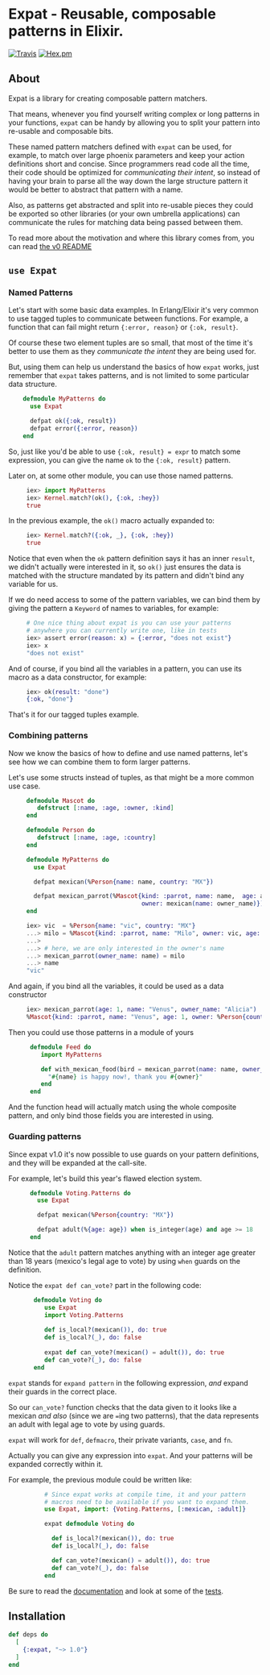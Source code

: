 # Expat - Reusable, composable patterns in Elixir.

[![Travis](https://img.shields.io/travis/vic/expat.svg)](https://travis-ci.org/vic/expat)
[![Hex.pm](https://img.shields.io/hexpm/v/expat.svg?style=flat-square)](https://hexdocs.pm/expat)

## About

Expat is a library for creating composable pattern matchers.

That means, whenever you find yourself writing complex or long
patterns in your functions, `expat` can be handy by allowing 
you to split your pattern into re-usable and composable bits.

These named pattern matchers defined with `expat` can be used,
for example, to match over large phoenix parameters and keep
your action definitions short and concise. Since programmers
read code all the time, their code should be optimized for
*communicating their intent*, so instead of having your brain
to parse all the way down the large structure pattern it
would be better to abstract that pattern with a name.

Also, as patterns get abstracted and split into re-usable
pieces they could be exported so other libraries (or your
own umbrella applications) can communicate the rules for
matching data being passed between them.

To read more about the motivation and where this library comes from,
you can read [the v0 README](https://github.com/vic/expat/blob/v0/README.md)

## `use Expat`

### Named Patterns

Let's start with some basic data examples. In Erlang/Elixir it's very
common to use tagged tuples to communicate between functions.
For example, a function that can fail might return `{:error, reason}`
or `{:ok, result}`. 

Of course these two element tuples are so small, that
most of the time it's better to use them as they *communicate the intent*
they are being used for. 

But, using them can help us understand the basics of how `expat` works, 
just remember that `expat` takes patterns, and is not limited 
to some particular data structure.

```elixir
    defmodule MyPatterns do
      use Expat

      defpat ok({:ok, result})
      defpat error({:error, reason})
    end
```

So, just like you'd be able to use `{:ok, result} = expr` to match
some expression, you can give the name `ok` to the `{:ok, result}` pattern.

Later on, at some other module, you can use those named patterns.

```elixir
     iex> import MyPatterns
     iex> Kernel.match?(ok(), {:ok, :hey})
     true
```

In the previous example, the `ok()` macro actually expanded to:


```elixir
     iex> Kernel.match?({:ok, _}, {:ok, :hey})
     true
```

Notice that even when the `ok` pattern definition says it
has an inner `result`, we didn't actually were interested in it,
so `ok()` just ensures the data is matched with the structure
mandated by its pattern and didn't bind any variable for us.

If we do need access to some of the pattern variables, we can bind
them by giving the pattern a `Keyword` of names to variables, 
for example:

```elixir
     # One nice thing about expat is you can use your patterns
     # anywhere you can currently write one, like in tests
     iex> assert error(reason: x) = {:error, "does not exist"}
     iex> x
     "does not exist"
```

And of course, if you bind all the variables in a pattern, you can
use its macro as a data constructor, for example:

```elixir
     iex> ok(result: "done")
     {:ok, "done"}
```

That's it for our tagged tuples example.

### Combining patterns

Now we know the basics of how to define and use named patterns,
let's see how we can combine them to form larger patterns.

Let's use some structs instead of tuples, as that might be
a more common use case.

```elixir
     defmodule Mascot do
        defstruct [:name, :age, :owner, :kind]
     end

     defmodule Person do
        defstruct [:name, :age, :country]
     end

     defmodule MyPatterns do
       use Expat

       defpat mexican(%Person{name: name, country: "MX"})

       defpat mexican_parrot(%Mascot{kind: :parrot, name: name,  age: age,
                                     owner: mexican(name: owner_name)})
     end

     iex> vic  = %Person{name: "vic", country: "MX"}
     ...> milo = %Mascot{kind: :parrot, name: "Milo", owner: vic, age: 4}
     ...>
     ...> # here, we are only interested in the owner's name
     ...> mexican_parrot(owner_name: name) = milo
     ...> name
     "vic"
```

And again, if you bind all the variables, it could be used as a data constructor

```elixir
     iex> mexican_parrot(age: 1, name: "Venus", owner_name: "Alicia")
     %Mascot{kind: :parrot, name: "Venus", age: 1, owner: %Person{country: "MX", name: "Alicia", age: nil}}
```

Then you could use those patterns in a module of yours

```elixir
      defmodule Feed do
         import MyPatterns

         def with_mexican_food(bird = mexican_parrot(name: name, owner_name: owner)) do
           "#{name} is happy now!, thank you #{owner}"
         end
      end
```

And the function head will actually match using the whole composite pattern, and only
bind those fields you are interested in using.


### Guarding patterns

Since expat v1.0 it's now possible to use guards on your pattern definitions, and they
will be expanded at the call-site.

For example, let's build this year's flawed election system.

```elixir
      defmodule Voting.Patterns do
        use Expat

        defpat mexican(%Person{country: "MX"})

        defpat adult(%{age: age}) when is_integer(age) and age >= 18
      end
```

Notice that the `adult` pattern matches anything with an integer age greater than 18 years
(mexico's legal age to vote) by using `when` guards on the definition.

Notice the `expat def can_vote?` part in the following code:

```elixir
       defmodule Voting do
          use Expat
          import Voting.Patterns
          
          def is_local?(mexican()), do: true
          def is_local?(_), do: false
          
          expat def can_vote?(mexican() = adult()), do: true
          def can_vote?(_), do: false
       end
```

`expat` stands for `expand pattern` in the following expression, *and*
expand their guards in the correct place. 

So our `can_vote?` function checks that the data given to it looks like
a mexican *and also* (since we are `=`ing two patterns), that the data
represents an adult with legal age to vote by using guards.

`expat` will work for `def`, `defmacro`, their private variants, `case`,
and `fn`. 

Actually you can give any expression into `expat`. And your patterns will
be expanded correctly within it. 

For example, the previous module could be written like:

```elixir
          # Since expat works at compile time, it and your pattern
          # macros need to be available if you want to expand them.
          use Expat, import: {Voting.Patterns, [:mexican, :adult]}

          expat defmodule Voting do

            def is_local?(mexican()), do: true
            def is_local?(_), do: false

            def can_vote?(mexican() = adult()), do: true
            def can_vote?(_), do: false
          end
```

Be sure to read the [documentation](https://hexdocs.pm/expat) and look at some of the [tests](https://github.com/vic/expat/tree/master/test).

## Installation

```elixir
def deps do
  [
    {:expat, "~> 1.0"}
  ]
end
```

